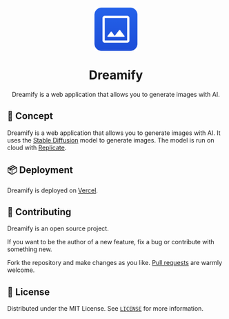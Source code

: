 <p align="center">
  <img
    src=".github/logo.png"
    align="center"
    width="100"
    alt="Dreamify"
    title="Dreamify"
  />
  <h1 align="center">Dreamify</h1>
</p>

<p align="center">
  Dreamify is a web application that allows you to generate images with AI.
</p>

## 🚀 Concept

Dreamify is a web application that allows you to generate images with AI. It uses the [Stable Diffusion](https://stability.ai/blog/stable-diffusion-public-release) model to generate images. The model is run on cloud with [Replicate](https://replicate.com/).

## 📦 Deployment

Dreamify is deployed on [Vercel](https://vercel.com/).

## 🤲 Contributing

Dreamify is an open source project.

If you want to be the author of a new feature, fix a bug or contribute with something new.

Fork the repository and make changes as you like. [Pull requests](https://github.com/360macky/dreamify/pulls) are warmly welcome.

## 📃 License

Distributed under the MIT License.
See [`LICENSE`](./LICENSE) for more information.
